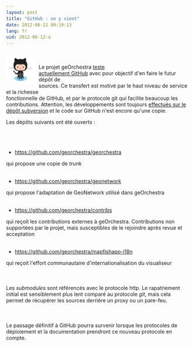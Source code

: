 ```yaml
---
layout: post
title: "GitHub : on y vient"
date: 2012-06-12 09:19:13
lang: fr
uid: 2012-06-12-a
---
```


<img style="max-width: 800px; float: left; margin-top: 10px; margin-bottom: 10px; margin-right: 10px;" src="/public/octocat.png" width="79" height="79" /><br />
<br />
Le projet geOrchestra <a href="https://github.com/georchestra">teste<br />
actuellement GitHub</a> avec pour objectif d'en faire le futur dépôt de<br />
sources. Ce transfert est motivé par le haut niveau de service et la
richesse<br />
fonctionnelle de GitHub, et par le protocole git qui facilite beaucoup
les<br />
contributions. Attention, les développements sont toujours <a href="http://repository.georchestra.org/svn-georchestra/trunk/">effectués sur
le<br />
dépôt subversion</a> et le code sur GitHub n'est encore qu'une copie.


<!--more-->


Les dépôts suivants ont été ouverts :<br />
<br />
<br />
<br />
* <a href="https://github.com/georchestra/georchestra">https://github.com/georchestra/georchestra</a><br />

qui propose une copie de <i>trunk</i><br />
<br />
* <a href="https://github.com/georchestra/geonetwork">https://github.com/georchestra/geonetwork</a><br />

qui propose l'adaptation de GeoNetwork utilisé dans geOrchestra<br />
<br />
* <a href="https://github.com/georchestra/contribs">https://github.com/georchestra/contribs</a><br />

qui reçoit les contributions externes à geOrchestra. Contributions non<br />
supportées par le projet, mais susceptibles de le rejoindre après revue
et<br />
acceptation<br />
<br />
* <a href="https://github.com/georchestra/mapfishapp-i18n">https://github.com/georchestra/mapfishapp-i18n</a><br />

qui reçoit l'effort communautaire d'internationalisation du visualiseur<br />
<br />
<br />
<br />
Les <i>submodules</i> sont référencés avec le protocole http. Le
rapatriement<br />
initial est sensiblement plus lent comparé au protocole <i>git</i>, mais
cela<br />
permet de récupérer les sources derrière un proxy ou un pare-feu.<br />
<br />
<br />
<br />
Le passage définitif à GitHub pourra survenir lorsque les protocoles de<br />
déploiement et la documentation prendront ce nouveau protocole en compte.<br />
